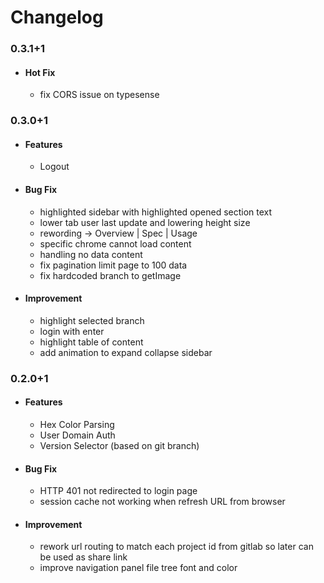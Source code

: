 # Changelog

### 0.3.1+1
- #### Hot Fix
  - fix CORS issue on typesense

### 0.3.0+1
- #### Features
  - Logout
- #### Bug Fix
  - highlighted sidebar with highlighted opened section text
  - lower tab user last update and lowering height size
  - rewording -> Overview | Spec | Usage
  - specific chrome cannot load content
  - handling no data content
  - fix pagination limit page to 100 data
  - fix hardcoded branch to getImage
- #### Improvement
  - highlight selected branch
  - login with enter
  - highlight table of content
  - add animation to expand collapse sidebar

### 0.2.0+1
- #### Features
  - Hex Color Parsing
  - User Domain Auth
  - Version Selector (based on git branch)
- #### Bug Fix
  - HTTP 401 not redirected to login page
  - session cache not working when refresh URL from browser
- #### Improvement
  - rework url routing to match each project id from gitlab so later can be used as share link
  - improve navigation panel file tree font and color

